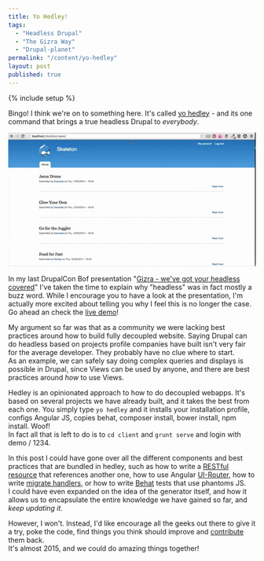 ```yaml
---
title: Yo Hedley!
tags:
  - "Headless Drupal"
  - "The Gizra Way"
  - "Drupal-planet"
permalink: "/content/yo-hedley"
layout: post
published: true
---
```


{% include setup %}

Bingo! I think we're on to something here. It's called [yo hedley](https://github.com/Gizra/generator-hedley) - and its one command that brings a true headless Drupal to _everybody_.

<img src="/assets/images/posts/yo-hedley/image1.gif" />

In my last DrupalCon Bof presentation "[Gizra - we've got your headless covered](content/gizra-we-have-got-your-headless-covered/)" I've taken the time to explain why "headless" was in fact mostly a buzz word. While I encourage you to have a look at the presentation, I'm actually more excited about telling you why I feel this is no longer the case.  
Go ahead an check the [live demo](http://hedley-demo.gizra.com/)!

<!-- more -->

My argument so far was that as a community we were lacking best practices around how to build fully decoupled website. Saying Drupal can do headless based on projects profile companies have built isn't very fair for the average developer. They probably have no clue where to start.  
As an example, we can safely say doing complex queries and displays is possible in Drupal, since Views can be used by anyone, and there are best practices around _how_ to use Views.

Hedley is an opinionated approach to how to do decoupled webapps. It's based on several projects we have already built, and it takes the best from each one. You simply type ``yo hedley`` and it installs your installation profile, configs Angular JS, copies behat, composer install, bower install, npm install. Woof!  
In fact all that is left to do is to ``cd client`` and ``grunt serve`` and login with demo / 1234.

In this post I could have gone over all the different components and best practices that are bundled in hedley, such as how to write a [RESTful resource](https://github.com/Gizra/generator-hedley/blob/master/app/templates/skeleton/modules/custom/skeleton_restful/plugins/restful/node/events/1.0/SkeletonEventsResource.class.php#L8) that references another one, how to use Angular [UI-Router](https://github.com/Gizra/generator-hedley/blob/master/app/templates/client/app/scripts/app.js#L75-L99), how to write [migrate handlers](https://github.com/Gizra/generator-hedley/blob/master/app/templates/skeleton/modules/custom/skeleton_migrate/handlers/node/SkeletonCompaniesMigrate.php#L8), or how to write [Behat](https://github.com/Gizra/generator-hedley/blob/master/app/templates/behat/features/login.feature#L1) tests that use phantoms JS.  
I could have even expanded on the idea of the generator itself, and how it allows us to encapsulate the entire knowledge we have gained so far, and _keep updating it_.

However, I won't. Instead, I'd like encourage all the geeks out there to give it a try, poke the code, find things you think should improve and [contribute](https://github.com/Gizra/generator-hedley/#contribute) them back.  
It's almost 2015, and we could do amazing things together!
